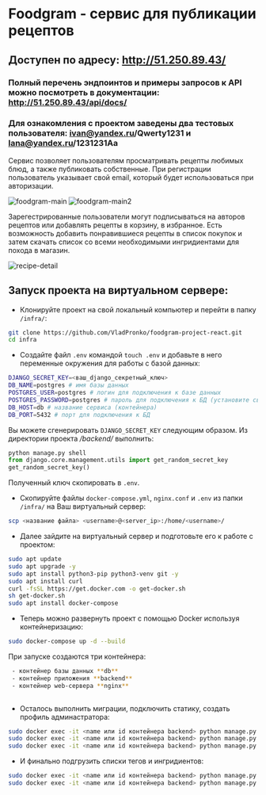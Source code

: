 # Foodgram - сервис для публикации рецептов

## Доступен по адресу: **http://51.250.89.43/**

### Полный перечень эндпоинтов и примеры запросов к API можно посмотреть в документации: http://51.250.89.43/api/docs/

### Для ознакомления с проектом заведены два тестовых пользователя: ivan@yandex.ru/Qwerty1231 и lana@yandex.ru/1231231Aa


Сервис позволяет пользователям просматривать рецепты любимых блюд, а также публиковать собственные.
При регистрации пользователь указывает свой email, который будет использоваться при авторизации.

![foodgram-main](https://user-images.githubusercontent.com/74264747/130495494-1eb4c107-209a-40cd-a4ac-12f40762725b.jpg)
![foodgram-main2](https://user-images.githubusercontent.com/74264747/130495522-0bf86788-1c17-4186-af86-a2c6853262ad.jpg)

Зарегестрированные пользователи могут подписываться на авторов рецептов или добавлять рецепты в корзину, в избранное.
Есть возможность добавить понравившиеся рецепты в список покупок и затем скачать список со всеми необходимыми ингридиентами для похода в магазин.


![recipe-detail](https://user-images.githubusercontent.com/74264747/130495561-d3193e9d-c759-4b00-8562-0f2ef4e37ce3.jpg)


## Запуск проекта на виртуальном сервере:
- Клонируйте проект на свой локальный компьютер и перейти в папку `/infra/`:

```bash
git clone https://github.com/VladPronko/foodgram-project-react.git
cd infra

```
- Создайте файл `.env` командой `touch .env` и добавьте в него переменные окружения для работы с базой данных:
```bash
DJANGO_SECRET_KEY=<ваш_django_секретный_ключ>
DB_NAME=postgres # имя базы данных
POSTGRES_USER=postgres # логин для подключения к базе данных
POSTGRES_PASSWORD=postgres # пароль для подключения к БД (установите свой)
DB_HOST=db # название сервиса (контейнера)
DB_PORT=5432 # порт для подключения к БД

```
Вы можете сгенерировать ```DJANGO_SECRET_KEY``` следующим образом. 
Из директории проекта _/backend/_ выполнить:
```python
python manage.py shell
from django.core.management.utils import get_random_secret_key  
get_random_secret_key()

```
Полученный ключ скопировать в ```.env```.

- Скопируйте файлы `docker-compose.yml`, `nginx.conf` и `.env` из папки `/infra/` на Ваш виртуальный сервер:
```bash
scp <название файла> <username>@<server_ip>:/home/<username>/

```
- Далее зайдите на виртуальный сервер и подготовьте его к работе с проектом:
 
```bash
sudo apt update
sudo apt upgrade -y
sudo apt install python3-pip python3-venv git -y
sudo apt install curl
curl -fsSL https://get.docker.com -o get-docker.sh
sh get-docker.sh 
sudo apt install docker-compose

``` 

- Теперь можно развернуть проект с помощью Docker используя контейнеризацию:

```bash
sudo docker-compose up -d --build

``` 

При запуске создаются три контейнера:

```bash
 - контейнер базы данных **db**
 - контейнер приложения **backend**
 - контейнер web-сервера **nginx**
 
```

- Осталось выполнить миграции, подключить статику, создать профиль админастратора:

```bash
sudo docker exec -it <name или id контейнера backend> python manage.py migrate
sudo docker exec -it <name или id контейнера backend> python manage.py collectstatic
sudo docker exec -it <name или id контейнера backend> python manage.py createsuperuser

```
- И финально подгрузить списки тегов и ингридиентов:

```bash
sudo docker exec -it <name или id контейнера backend> python manage.py loadjson --path "recipes/data/ingredients.json"
sudo docker exec -it <name или id контейнера backend> python manage.py loadjson --path "recipes/data/tags.json"

```
